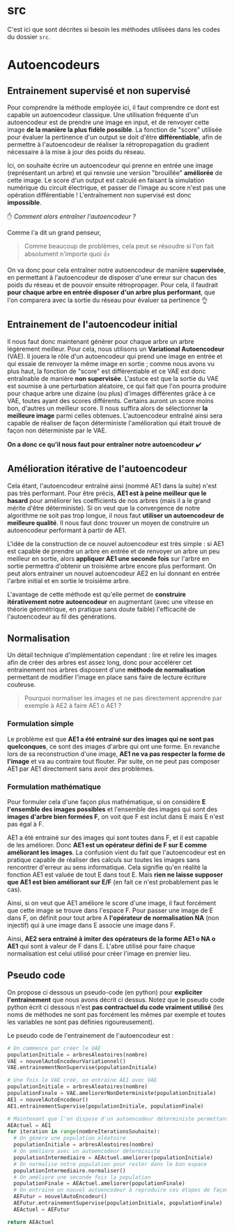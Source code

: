# src
C'est ici que sont décrites si besoin les méthodes utilisées dans les codes du dossier `src`.

# Autoencodeurs

## Entrainement supervisé et non supervisé

Pour comprendre la méthode employée ici, il faut comprendre ce dont est capable un autoencodeur classique. Une utilisation fréquente d'un autoencodeur est de prendre une image en input, et de renvoyer cette image __de la manière la plus fidèle possible__. La fonction de "score" utilisée pour évaluer la pertinence d'un output se doit d'être __différentiable__, afin de permettre à l'autoencodeur de réaliser la rétropropagation du gradient nécessaire à la mise à jour des poids du réseau.

Ici, on souhaite écrire un autoencodeur qui prenne en entrée une image (représentant un arbre) et qui renvoie une version "brouillée" __améliorée__ de cette image. Le score d'un output est calculé en faisant la simulation numérique du circuit électrique, et passer de l'image au score n'est pas une opération différentiable ! L'entraînement non supervisé est donc __impossible__.

:raised_hand: _Comment alors entraîner l'autoencodeur ?_

Comme l'a dit un grand penseur,
> Comme beaucoup de problèmes, cela peut se résoudre si l'on fait absolument n'importe quoi :+1:

On va donc pour cela entraîner notre autoencodeur de manière __supervisée__, en permettant à l'autoencodeur de disposer d'une erreur sur chacun des poids du réseau et de pouvoir ensuite rétropropager. Pour cela, il faudrait __pour chaque arbre en entrée disposer d'un arbre plus performant__, que l'on comparera avec la sortie du réseau pour évaluer sa pertinence :ok_hand:

## Entrainement de l'autoencodeur initial

Il nous faut donc maintenant générer pour chaque arbre un arbre légèrement meilleur. Pour cela, nous utilisons un __Variational Autoencodeur__ (VAE). Il jouera le rôle d'un autoencodeur qui prend une image en entrée et qui essaie de renvoyer la même image en sortie ; comme nous avons vu plus haut, la fonction de "score" est différentiable et ce VAE est donc entraînable de manière __non supervisée__. L'astuce est que la sortie du VAE est soumise à une perturbation aléatoire, ce qui fait que l'on pourra produire pour chaque arbre une dizaine (ou plus) d'images différentes grâce à ce VAE, toutes ayant des scores différents. Certains auront un score moins bon, d'autres un meilleur score. Il nous suffira alors de sélectionner __la meilleure image__ parmi celles obtenues. L'autoencodeur entraîné ainsi sera capable de réaliser de façon déterministe l'amélioration qui était trouvé de façon non déterministe par le VAE.

__On a donc ce qu'il nous faut pour entraîner notre autoencodeur__ :heavy_check_mark:

## Amélioration itérative de l'autoencodeur

Cela étant, l'autoencodeur entraîné ainsi (nommé AE1 dans la suite) n'est pas très performant. Pour être précis, __AE1 est à peine meilleur que le hasard__ pour améliorer les coefficients de nos arbres (mais il a le grand mérite d'être déterministe). Si on veut que la convergence de notre algorithme ne soit pas trop longue, il nous faut __utiliser un autoencodeur de meilleure qualité__. Il nous faut donc trouver un moyen de construire un autoencodeur performant à partir de AE1.

L'idée de la construction de ce nouvel autoencodeur est très simple : si AE1 est capable de prendre un arbre en entrée et de renvoyer un arbre un peu meilleur en sortie, alors __appliquer AE1 une seconde fois__ sur l'arbre en sortie permettra d'obtenir un troisième arbre encore plus performant. On peut alors entrainer un nouvel autoencodeur AE2 en lui donnant en entrée l'arbre initial et en sortie le troisième arbre.

L'avantage de cette méthode est qu'elle permet de __construire itérativement notre autoencodeur__ en augmentant (avec une vitesse en théorie géométrique, en pratique sans doute faible) l'efficacité de l'autoencodeur au fil des générations.

## Normalisation

Un détail technique d'implémentation cependant : lire et relire les images afin de créer des arbres est assez long, donc pour accélérer cet entrainement nos arbres disposent d'une __méthode de normalisation__ permettant de modifier l'image en place sans faire de lecture écriture couteuse.

> Pourquoi normaliser les images et ne pas directement apprendre par exemple à AE2 à faire AE1 o AE1 ?

### Formulation simple

Le problème est que __AE1 a été entrainé sur des images qui ne sont pas quelconques__, ce sont des images d'arbre qui ont une forme. En revanche lors de sa reconstruction d'une image, __AE1 ne va pas respecter la forme de l'image__ et va au contraire tout flouter. Par suite, on ne peut pas composer AE1 par AE1 directement sans avoir des problèmes.

### Formulation mathématique

Pour formuler cela d'une façon plus mathématique, si on considère __E l'ensemble des images possibles__ et l'ensemble des images qui sont des __images d'arbre bien formées F__, on voit que F est inclut dans E mais E n'est pas égal à F.

AE1 a été entrainé sur des images qui sont toutes dans F, et il est capable de les améliorer. Donc __AE1 est un opérateur défini de F sur E comme améliorant les images__. La confusion vient du fait que l'autoencodeur est en pratique capable de réaliser des calculs sur toutes les images sans rencontrer d'erreur au sens informatique. Cela signifie qu'en réalité la fonction AE1 est valuée de tout E dans tout E. Mais __rien ne laisse supposer que AE1 est bien améliorant sur E/F__ (en fait ce n'est probablement pas le cas).

Ainsi, si on veut que AE1 améliore le score d'une image, il faut forcément que cette image se trouve dans l'espace F. Pour passer une image de E dans F, on définit pour tout arbre A __l'opérateur de normalisation NA__ (non injectif) qui à une image dans E associe une image dans F.

Ainsi, __AE2 sera entrainé à imiter des opérateurs de la forme AE1 o NA o AE1__ qui sont à valeur de F dans E. L'abre utilisé pour faire chaque normalisation est celui utilisé pour créer l'image en premier lieu.

## Pseudo code

On propose ci dessous un pseudo-code (en python) pour __expliciter l'entrainement__ que nous avons décrit ci dessus. Notez que le pseudo code python écrit ci dessous n'est __pas contractuel du code vraiment utilisé__ (les noms de méthodes ne sont pas forcément les mêmes par exemple et toutes les variables ne sont pas définies rigoureusement).

Le pseudo code de l'entrainement de l'autoencodeur est :

```python
# On commence par créer le VAE
populationInitiale = arbresAleatoires(nombre)
VAE = nouvelAutoEncodeurVariationnel()
VAE.entrainementNonSupervise(populationInitiale)

# Une fois le VAE créé, on entraine AE1 avec VAE
populationInitiale = arbresAleatoires(nombre)
populationFinale = VAE.ameliorerNonDeterministe(populationInitiale)
AE1 = nouvelAutoEncodeur()
AE1.entrainementSupervise(populationInitiale, populationFinale)

# Maintenant que l'on dispose d'un autoencodeur déterministe permettant d'améliorer notre population, on peut itérativement créer notre meilleur autoencodeur
AEActuel = AE1
for iteration in range(nombreIterationsSouhaite):
  # On génère une population aléatoire
  populationInitiale = arbresAleatoires(nombre)
  # On améliore avec un autoencodeur déterministe
  populationIntermediaire = AEActuel.ameliorer(populationInitiale)
  # On normalise notre population pour rester dans le bon espace
  populationIntermediaire.normaliser()
  # On améliore une seconde fois la population
  populationFinale = AEActuel.ameliorer(populationFinale)
  # On entraine un nouvel autoencodeur à reproduire ces étapes de façon déterministe
  AEFutur = nouvelAutoEncodeur()
  AEFutur.entrainementSupervise(populationInitiale, populationFinale)
  AEActuel = AEFutur

return AEActuel
```
